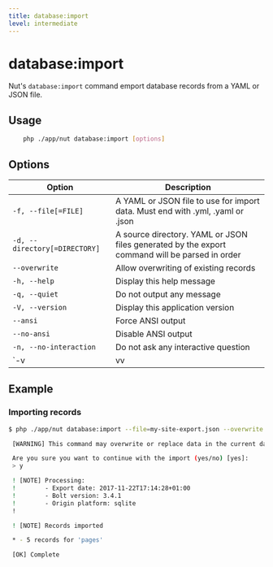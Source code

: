```yaml
---
title: database:import
level: intermediate
---
```

database:import
===============

Nut's `database:import` command emport database records from a YAML or JSON
file.

## Usage

```bash
    php ./app/nut database:import [options]
```


## Options

| Option                        | Description |
|-------------------------------|-------------|
| `-f, --file[=FILE]`           | A YAML or JSON file to use for import data. Must end with .yml, .yaml or .json
| `-d, --directory[=DIRECTORY]` | A source directory. YAML or JSON files generated by the export command will be parsed in order
|     `--overwrite`             | Allow overwriting of existing records
| `-h, --help`                  | Display this help message
| `-q, --quiet`                 | Do not output any message
| `-V, --version`               | Display this application version
|     `--ansi`                  | Force ANSI output
|     `--no-ansi`               | Disable ANSI output
| `-n, --no-interaction`        | Do not ask any interactive question
| `-v|vv|vvv, --verbose`        | Increase the verbosity of messages: 1 for normal output, 2 for more verbose output and 3 for debug

## Example

### Importing records

```bash
$ php ./app/nut database:import --file=my-site-export.json --overwrite

 [WARNING] This command may overwrite or replace data in the current database.

 Are you sure you want to continue with the import (yes/no) [yes]:
 > y

 ! [NOTE] Processing:
 !        - Export date: 2017-11-22T17:14:28+01:00
 !        - Bolt version: 3.4.1
 !        - Origin platform: sqlite
 !

 ! [NOTE] Records imported

 * - 5 records for 'pages'

 [OK] Complete
```


